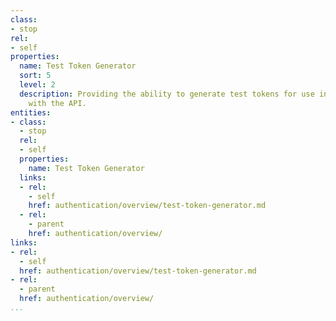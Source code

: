 ```yaml
---
class:
- stop
rel:
- self
properties:
  name: Test Token Generator
  sort: 5
  level: 2
  description: Providing the ability to generate test tokens for use in authenticating
    with the API.
entities:
- class:
  - stop
  rel:
  - self
  properties:
    name: Test Token Generator
  links:
  - rel:
    - self
    href: authentication/overview/test-token-generator.md
  - rel:
    - parent
    href: authentication/overview/
links:
- rel:
  - self
  href: authentication/overview/test-token-generator.md
- rel:
  - parent
  href: authentication/overview/
...
```

